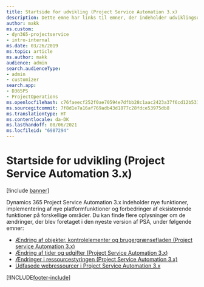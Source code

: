 ```yaml
---
title: Startside for udvikling (Project Service Automation 3.x)
description: Dette emne har links til emner, der indeholder udviklingsoplysninger om Dynamics 365 Project Service Automation (PSA) version 3.x.
author: makk
ms.custom:
- dyn365-projectservice
- intro-internal
ms.date: 03/26/2019
ms.topic: article
ms.author: makk
audience: admin
search.audienceType:
- admin
- customizer
search.app:
- D365PS
- ProjectOperations
ms.openlocfilehash: c76faeecf252f0ae70594e7dfbb28c1aac2423a37f6cd12b53103dd7a493306e
ms.sourcegitcommit: 7f8d1e7a16af769adb43d1877c28fdce53975db8
ms.translationtype: HT
ms.contentlocale: da-DK
ms.lasthandoff: 08/06/2021
ms.locfileid: "6987294"
---
```

# <a name="development-home-page-project-service-automation-3x"></a>Startside for udvikling (Project Service Automation 3.x)

[!include [banner](../../includes/psa-now-project-operations.md)]

Dynamics 365 Project Service Automation 3.x indeholder nye funktioner, implementering af nye platformfunktioner og forbedringer af eksisterende funktioner på forskellige områder. Du kan finde flere oplysninger om de ændringer, der blev foretaget i den nyeste version af PSA, under følgende emner:

- [Ændring af objekter, kontrolelementer og brugergrænsefladen (Project service Automation 3.x)](../developer-guides/entity-changes-v3.x.md)
- [Ændring af tider og udgifter (Project Service Automation 3.x)](../developer-guides/time-expense-changes-v3.x.md)
- [Ændringer i ressourcestyringen (Project Service Automation 3.x)](../developer-guides/resource-management-changes-v3.x.md)
- [Udfasede webressourcer i Project Service Automation 3.x](../developer-guides/web-resources-deprecated-v3.x.md)


[!INCLUDE[footer-include](../../includes/footer-banner.md)]